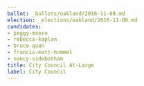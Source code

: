 ```yaml
---
ballot: _ballots/oakland/2016-11-08.md
election: _elections/oakland/2016-11-08.md
candidates:
- peggy-moore
- rebecca-kaplan
- bruce-quan
- francis-matt-hummel
- nancy-sidebotham
title: City Council At-Large
label: City Council
---
```

